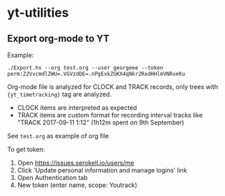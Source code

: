 # yt-utilities

## Export org-mode to YT


Example:
```
./Export.hs --org test.org --user georgeee --token perm:Z2VvcmdlZWU=.VGVzdDE=.nPgExkZGKX4qNkr2RxdHHlmVNRxeKu 
```

Org-mode file is analyzed for CLOCK and TRACK records, only trees with `{yt_timetracking}` tag are analyzed.
* CLOCK items are interpreted as expected
* TRACK items are custom format for recording interval tracks like "TRACK 2017-09-11 1:12" (1h12m spent on 9th September)

See `test.org` as example of org file


To get token:
1. Open https://issues.serokell.io/users/me
2. Click 'Update personal information and manage logins' link
3. Open Authentication tab
4. New token (enter name, scope: Youtrack)
